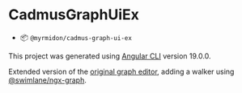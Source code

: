 # CadmusGraphUiEx

- 📦 `@myrmidon/cadmus-graph-ui-ex`

This project was generated using [Angular CLI](https://github.com/angular/angular-cli) version 19.0.0.

Extended version of the [original graph editor](../cadmus-graph-ui/README.md), adding a walker using [@swimlane/ngx-graph](https://swimlane.github.io/ngx-graph/?path=/docs/documentation-custom-templates--docs).

